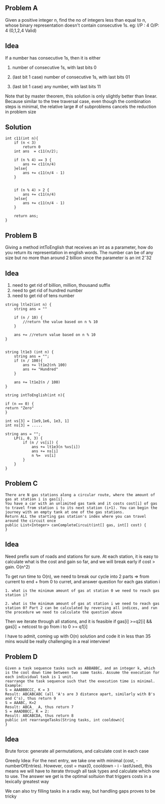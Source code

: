 Problem A
--------
Given a positive integer n, find the no of integers less than equal to n, whose binary representation doesn't contain consecutive 1s.
eg:
I/P : 4
O/P: 4 (0,1,2,4 Valid)


Idea
-------
If a number has consecutive 1s, then it is either 

1. number of consecutive 1s, with last bits 0

2. (last bit 1 case) number of consecutive 1s, with last bits 01

3. (last bit 1 case) any number, with last bits 11 

Note that by master theorem, this solution is only slightly better than linear. Because similar to the tree traversal case, even though the combination steps is minimal, the relative large # of subproblems cancels the reduction in problem size

Solution
---------

```
int c11(int n){
	if (n < 3) 
		return 0
	int ans  = c11(n/2);

	if (n % 4) == 3 {
		ans += c11(n/4)
	}else{
		ans += c11(n/4 - 1)
	}


	if (n % 4) > 2 {
		ans += c11(n/4)
	}else{
		ans += c11(n/4 - 1)
	}

	return ans;
}
```



Problem B
--------
Giving a method intToEnglish that receives an int as a parameter, how do you return its representation in english words. The number can be of any size but no more than around 2 billion since the parameter is an int 2ˆ32

Idea
--------
1. need to get rid of billion, million, thousand suffix 
2. need to get rid of hundred number
3. need to get rid of tens number


```
string ltle2(int n) {
	string ans = ""
	
	if (n / 10) {
		//return the value based on n % 10
	}

	ans += //return value based on n % 10
}


string lt1e3 (int n) {
	string ans = "";
	if (n / 100){
		ans += lt1e2(n% 100)
		ans += "Hundred"
	}

	ans += lt1e2(n / 100)
}

string intToEnglish(int n){

if (n == 0) {
return "Zero"
}

int vs[3] = [1e9,1e6, 1e3, 1] 
int ns[3] = .....

string ans = "";
	LP(i, 0, 3) {
		if (n / vs[i]) {
			ans += lt1e3(n %vs[i])
			ans += ns[i]
			n %=  vs[i]
		}
	}
}

```


Problem C
--------
```
There are N gas stations along a circular route, where the amount of gas at station i is gas[i].
You have a car with an unlimited gas tank and it costs cost[i] of gas to travel from station i to its next station (i+1). You can begin the journey with an empty tank at one of the gas stations.
Return ALL the starting gas station's index where you can travel around the circuit once
public List<Integer> canCompleteCircuit(int[] gas, int[] cost) {
}
```

Idea
---------
Need prefix sum of roads and stations for sure. At each station, it is easy to calculate what is the cost and gain so far, and we will break early if cost > gain. O(n^2)

To get run time to O(n), we need to break our cycle into 2 parts =>  from current to end + from 0 to curret,  and answer question for each gas station i

```
1. what is the minimum amount of gas at station 0 we need to reach gas station i?

2. what is the minimum amount of gas at station i we need to reach gas station 0? Part 2 can be calculated by reversing all indices, and run the procedure we need to calculate the question above

```
Then we iterate through all stations, and it is feasible if gas[i] >=q2[i] && gas[i] + netcost to go from i to 0 >= q1[i]

I have to admit, coming up with O(n) solution and code it in less than 35 mins would be really challenging in a real interview!



Problem D
--------
```
Given a task sequence tasks such as ABBABBC, and an integer k, which is the cool down time between two same tasks. Assume the execution for each individual task is 1 unit.
rearrange the task sequence such that the execution time is minimal.
Example:
S = AAABBBCCC, K = 3
Result: ABCABCABC (all 'A's are 3 distance apart, similarly with B's and C's), thus return 9
S = AAABC, K=2
Result: ABCA_ _A, thus return 7
S = AAADBBCC, K = 2:
Result: ABCABCDA, thus return 8
public int rearrangeTasks(String tasks, int cooldown){
}
```

Idea
--------
Brute force: generate all permutations, and calculate cost in each case

Greedy Idea: 
For the next entry, we take one with minimal (cost, -numberOfEntries). However, cost = max(0, cooldown - i - lastUsed), this means we will have to iterate through all task types and calculate which one to use. The answer we get is the optimal soltuion that triggers costs in a lexically greatest way

We can also try filling tasks in a radix way, but handling gaps proves to be tricky 



